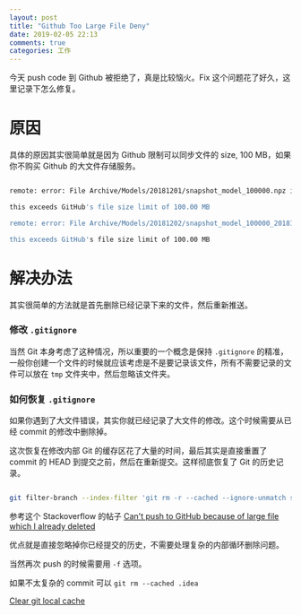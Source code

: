 ```yaml
---
layout: post
title: "Github Too Large File Deny"
date: 2019-02-05 22:13
comments: true
categories: 工作
---
```


今天 push code 到 Github 被拒绝了，真是比较恼火。Fix 这个问题花了好久，这里记录下怎么修复。


<!--more-->

# 原因

具体的原因其实很简单就是因为 Github 限制可以同步文件的 size, 100 MB，如果你不购买 Github 的大文件存储服务。


```Bash

remote: error: File Archive/Models/20181201/snapshot_model_100000.npz is 484.52 MB; 

this exceeds GitHub's file size limit of 100.00 MB

remote: error: File Archive/Models/20181202/snapshot_model_100000_20181202.npz is 484.48 MB; 

this exceeds GitHub's file size limit of 100.00 MB


```

# 解决办法

其实很简单的方法就是首先删除已经记录下来的文件，然后重新推送。

### 修改 `.gitignore`

当然 Git 本身考虑了这种情况，所以重要的一个概念是保持 `.gitignore` 的精准，一般你创建一个文件的时候就应该考虑是不是要记录该文件，所有不需要记录的文件可以放在 `tmp` 文件夹中，然后忽略该文件夹。


### 如何恢复 `.gitignore`

如果你遇到了大文件错误，其实你就已经记录了大文件的修改。这个时候需要从已经 commit 的修改中删除掉。

这次恢复在修改内部 Git 的缓存区花了大量的时间，最后其实是直接重置了 commit 的 HEAD 到提交之前，然后在重新提交。这样彻底恢复了 Git 的历史记录。

```bash

git filter-branch --index-filter 'git rm -r --cached --ignore-unmatch stage2' HEAD

```

参考这个 Stackoverflow 的帖子 [Can't push to GitHub because of large file which I already deleted](https://stackoverflow.com/questions/19573031/cant-push-to-github-because-of-large-file-which-i-already-deleted)

优点就是直接忽略掉你已经提交的历史，不需要处理复杂的内部循环删除问题。

当然再次 push 的时候需要用 `-f` 选项。

如果不太复杂的 commit 可以 `git rm --cached .idea`

[Clear git local cache](https://stackoverflow.com/questions/41863484/clear-git-local-cache)
